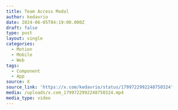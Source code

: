```yaml
---
title: Team Access Modal
author: kedavrio
date: 2024-06-05T04:19:00.000Z
draft: false
type: post
layout: single
categories:
  - Motion
  - Mobile
  - Web
tags:
  - Component
  - App
source: X
source_link: 'https://x.com/kedavrio/status/1799722992248750324'
media: /uploads/x.com_1799722992248750324.mp4
media_type: video
---
```


